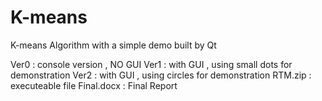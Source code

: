 # K-means
K-means Algorithm  with a simple demo built by Qt

Ver0 : console version , NO GUI
Ver1 : with GUI , using small dots for demonstration
Ver2 : with GUI , using circles for demonstration
RTM.zip : executeable file
Final.docx : Final Report

